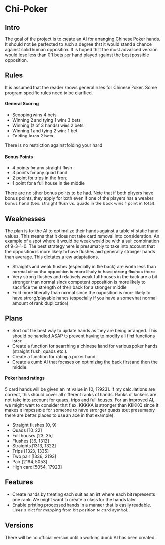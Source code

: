 # Chi-Poker

## Intro
The goal of the project is to create an AI for arranging Chinese Poker hands. It should not be perfected to such a degree that it would stand a chance against solid human opposition. It is hoped that the most advanced version would lose less than 0.1 bets per hand played against the best possible opposition.  

## Rules
It is assumed that the reader knows general rules for Chinese Poker. Some program specific rules need to be clarified.  

#### General Scoring
- Scooping wins 4 bets
- Winning 2 and tying 1 wins 3 bets
- Winning (2 of 3 hands) wins 2 bets
- Winning 1 and tying 2 wins 1 bet
- Folding loses 2 bets

There is no restriction against folding your hand  

#### Bonus Points
- 4 points for any straight flush
- 3 points for any quad hand
- 2 point for trips in the front
- 1 point for a full house in the middle

There are no other bonus points to be had. Note that if both players have bonus points, they apply for both even if one of the players has a weaker bonus hand (f.ex. straight flush vs. quads in the back wins 1 point in total).  

## Weaknesses
The plan is for the AI to optimalize their hands against a table of static hand values. This means that it does not take card removal into consideration. An example of a spot where it would be weak would be with a suit combination of 9-3-1-0. The best strategy here is presumably to take into account that the opposition is more likely to have flushes and generally stronger hands than average. This dictates a few adaptations.  

- Straights and weak flushes (especially in the back) are worth less than normal since the opposition is more likely to have strong flushes there  
- Very strong flushes and relatively weak full houses in the back are a bit stronger than normal since competent opposition is more likely to sacrifice the strength of their back for a stronger middle  
- Fold more liberally than normal since the opposition is more likely to have strong/playable hands (especially if you have a somewhat normal amount of rank duplication)  

## Plans
- Sort out the best way to update hands as they are being arranged. This should be handled ASAP to prevent having to modify all find functions later.
- Create a function for searching a chinese hand for various poker hands (straight flush, quads etc.).
- Create a function for rating a poker hand.
- Create a dumb AI that focuses on optimizing the back first and then the middle.

#### Poker hand ratings
5 card hands will be given an int value in [0, 17923]. If my calculations are correct, this should cover all different ranks of hands. Ranks of kickers are not take into account for quads, trips and full houses. For an improved AI, we might want to consider that f.ex. KKKKA is stronger than KKKKQ since it makes it impossible for someone to have stronger quads (but presumably there are better places to use an ace in that example).  

- Straight flushes [0, 9]  
- Quads [10, 22]  
- Full houses [23, 35]  
- Flushes [36, 1312]  
- Straights [1313, 1322]  
- Trips [1323, 1335]  
- Two pair [1336, 2193]  
- Pair [2194, 5053]  
- High card [5054, 17923]  

## Features
- Create hands by treating each suit as an int where each bit represents one rank. We might want to create a class for the hands later
- Enable printing processed hands in a manner that is easily readable. Uses a dict for mapping from bit position to card symbol.  

## Versions
There will be no official version until a working dumb AI has been created.  
